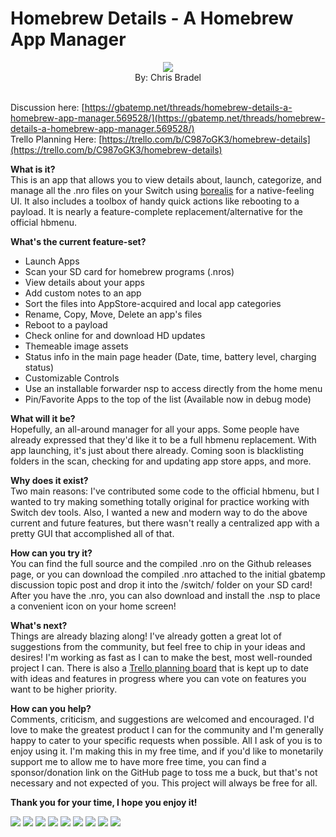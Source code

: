 # Homebrew Details - A Homebrew App Manager
<p align="center">
<img src="https://github.com/Chrscool8/Homebrew-Details/blob/master/assets/icon.png?raw=true">
<br>
By: Chris Bradel
<br>
<br>
</p> 

Discussion here: [https://gbatemp.net/threads/homebrew-details-a-homebrew-app-manager.569528/](https://gbatemp.net/threads/homebrew-details-a-homebrew-app-manager.569528/)
<br>Trello Planning Here: [https://trello.com/b/C987oGK3/homebrew-details](https://trello.com/b/C987oGK3/homebrew-details)


**What is it?** <br>
This is an app that allows you to view details about, launch, categorize, and manage all the .nro files on your Switch using [borealis](https://github.com/natinusala/borealis) for a native-feeling UI. It also includes a toolbox of handy quick actions like rebooting to a payload. It is nearly a feature-complete replacement/alternative for the official hbmenu.

**What's the current feature-set?**<br>
- Launch Apps
- Scan your SD card for homebrew programs (.nros)
- View details about your apps
- Add custom notes to an app
- Sort the files into AppStore-acquired and local app categories
- Rename, Copy, Move, Delete an app's files
- Reboot to a payload
- Check online for and download HD updates
- Themeable image assets
- Status info in the main page header (Date, time, battery level, charging status)
- Customizable Controls
- Use an installable forwarder nsp to access directly from the home menu
- Pin/Favorite Apps to the top of the list (Available now in debug mode)

**What will it be?**<br>
Hopefully, an all-around manager for all your apps. Some people have already expressed that they'd like it to be a full hbmenu replacement. With app launching, it's just about there already. Coming soon is blacklisting folders in the scan, checking for and updating app store apps, and more.

**Why does it exist?**<br>
Two main reasons: I've contributed some code to the official hbmenu, but I wanted to try making something totally original for practice working with Switch dev tools. Also, I wanted a new and modern way to do the above current and future features, but there wasn't really a centralized app with a pretty GUI that accomplished all of that.

**How can you try it?**<br>
You can find the full source and the compiled .nro on the Github releases page, or you can download the compiled .nro attached to the initial gbatemp discussion topic post and drop it into the /switch/ folder on your SD card! After you have the .nro, you can also download and install the .nsp to place a convenient icon on your home screen!

**What's next?** <br>
Things are already blazing along! I've already gotten a great lot of suggestions from the community, but feel free to chip in your ideas and desires! I'm working as fast as I can to make the best, most well-rounded project I can. There is also a [Trello planning board](https://trello.com/b/C987oGK3/homebrew-details) that is kept up to date with ideas and features in progress where you can vote on features you want to be higher priority.

**How can you help?**<br>
Comments, criticism, and suggestions are welcomed and encouraged. I'd love to make the greatest product I can for the community and I'm generally happy to cater to your specific requests when possible. All I ask of you is to enjoy using it. I'm making this in my free time, and if you'd like to monetarily support me to allow me to have more free time, you can find a sponsor/donation link on the GitHub page to toss me a buck, but that's not necessary and not expected of you. This project will always be free for all.

**Thank you for your time, I hope you enjoy it!**

![](https://github.com/Chrscool8/Homebrew-Details/blob/master/screenshots/v0.73/2020071922311500-DA63280140B1530CD17755515D814CFE.jpg?raw=true)
![](https://github.com/Chrscool8/Homebrew-Details/blob/master/screenshots/v0.85/2020073000154800-CFA3C9718A0D109BC3458D1256A090E1.jpg?raw=true)
![](https://github.com/Chrscool8/Homebrew-Details/blob/master/screenshots/v0.73/2020071922391100-DA63280140B1530CD17755515D814CFE.jpg?raw=true)
![](https://github.com/Chrscool8/Homebrew-Details/blob/master/screenshots/v0.73/2020071922391900-DA63280140B1530CD17755515D814CFE.jpg?raw=true)
![](https://github.com/Chrscool8/Homebrew-Details/blob/master/screenshots/v0.85/2020073000160000-CFA3C9718A0D109BC3458D1256A090E1.jpg?raw=true)
![](https://github.com/Chrscool8/Homebrew-Details/blob/master/screenshots/v0.85/2020073000170700-CFA3C9718A0D109BC3458D1256A090E1.jpg?raw=true)
![](https://github.com/Chrscool8/Homebrew-Details/blob/master/screenshots/v0.85/2020073000171500-CFA3C9718A0D109BC3458D1256A090E1.jpg?raw=true)
![](https://github.com/Chrscool8/Homebrew-Details/blob/master/screenshots/v0.85/2020073000172000-CFA3C9718A0D109BC3458D1256A090E1.jpg?raw=true)
![](https://github.com/Chrscool8/Homebrew-Details/blob/master/screenshots/v0.85/2020073000172700-CFA3C9718A0D109BC3458D1256A090E1.jpg?raw=true)
